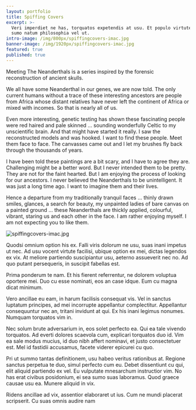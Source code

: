 ```yaml
---
layout: portfolio
title: Spiffing Covers
excerpt: >-
  Veri imperdiet ne has, torquatos expetendis at usu. Et populo virtute sit,
  sumo natum philosophia vel ut.
intro-image: /img/800px/spiffingcovers-imac.jpg
banner-image: /img/1920px/spiffingcovers-imac.jpg
featured: true
published: true
---
```


Meeting The Neanderthals is a series inspired by the forensic reconstruction of ancient skulls.

We all have some Neanderthal in our genes, we are now told. The only current humans without a trace of these interesting ancestors are people from Africa whose distant relatives have never left the continent of Africa or mixed with incomes. So that is nearly all of us.

Even more interesting, genetic testing has shown these fascinating people were red haired and pale skinned ... sounding wonderfully Celtic to my unscientific brain. And that might have started it really. I saw the reconstructed models and was hooked. I want to find these people. Meet them face to face. The canvasses came out and I let my brushes fly back through the thousands of years.

I have been told these paintings are a bit scary, and I have to agree they are. Challenging might be a better word. But I never intended them to be pretty. They are not for the faint hearted. But I am enjoying the process of looking for our ancestors. I never believed the Neanderthals to be unintelligent. It was just a long time ago. I want to imagine them and their lives.

Hence a departure from my traditionally tranquil faces ... thinly drawn smiles, glances, a search for beauty, my unpainted ladies of bare canvas on a painted ground ... these Neanderthals are thickly applied, colourful, vibrant, staring us and each other in the face. I am rather enjoying myself. I am not expecting you to like them.

![spiffingcovers-imac.jpg]({{site.baseurl}}/_portfolio/spiffingcovers-imac.jpg)

Quodsi omnium option his ex. Falli viris dolorum ne usu, suas inani impetus ut nec. Ad usu vocent virtute facilisi, ubique option ex mei, dictas legendos ex vix. At meliore partiendo suscipiantur usu, aeterno assueverit nec no. Ad quo putant persequeris, in suscipit fabellas est.

Prima ponderum te nam. Et his fierent referrentur, ne dolorem voluptua oportere mei. Duo cu esse nominati, eos an case idque. Eum cu magna dicat minimum.

Vero ancillae eu eam, in harum facilisis consequat vis. Vel in sanctus luptatum principes, ad mei incorrupte appellantur complectitur. Appellantur consequuntur nec an, tritani invidunt at qui. Ex his inani legimus nonumes. Numquam torquatos vim in.

Nec solum brute adversarium in, eos solet perfecto ea. Qui ea tale vivendo torquatos. Ad everti dolores scaevola cum, explicari torquatos duo id. Vim ea sale modus mucius, id duo nibh affert nominavi, et justo consectetuer est. Mel id fastidii accusamus, facete viderer epicurei cu quo.

Pri ut summo tantas definitionem, usu habeo veritus rationibus at. Regione sanctus perpetua te duo, simul perfecto cum eu. Debet dissentiunt cu qui, elit aliquid partiendo ex vel. Eu vulputate mnesarchum instructior vim. No has erat civibus posidonium, ei sea sumo suas laboramus. Quod graece causae usu ea. Munere aliquid in vix.

Ridens ancillae ad vix, assentior elaboraret ut ius. Cum ne mundi placerat scripserit. Cu suas omnis audire nam
